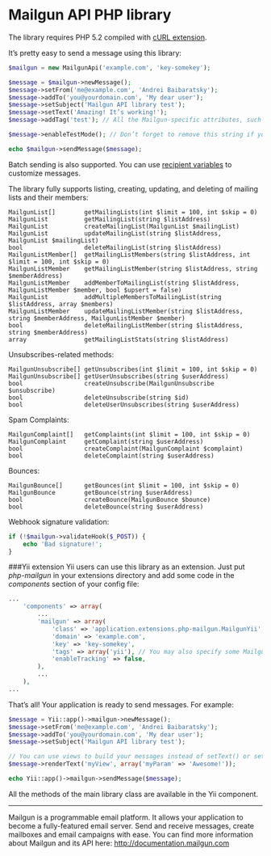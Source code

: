 Mailgun API PHP library
=======================

The library requires PHP 5.2 compiled with [cURL extension](http://www.php.net/manual/en/book.curl.php).

It’s pretty easy to send a message using this library:
```php
$mailgun = new MailgunApi('example.com', 'key-somekey');

$message = $mailgun->newMessage();
$message->setFrom('me@example.com', 'Andrei Baibaratsky');
$message->addTo('you@yourdomain.com', 'My dear user');
$message->setSubject('Mailgun API library test');
$message->setText('Amazing! It’s working!');
$message->addTag('test'); // All the Mailgun-specific attributes, such as tags, vars, tracking, etc. are supported

$message->enableTestMode(); // Don’t forget to remove this string if you really want the message to be sent

echo $mailgun->sendMessage($message);
```

Batch sending is also supported. You can use [recipient variables](http://documentation.mailgun.com/user_manual.html#batch-sending) to customize messages.

The library fully supports listing, creating, updating, and deleting of mailing lists and their members:
```
MailgunList[]        getMailingLists(int $limit = 100, int $skip = 0)
MailgunList          getMailingList(string $listAddress)
MailgunList          createMailingList(MailgunList $mailingList)
MailgunList          updateMailingList(string $listAddress, MailgunList $mailingList)
bool                 deleteMailingList(string $listAddress)
MailgunListMember[]  getMailingListMembers(string $listAddress, int $limit = 100, int $skip = 0)
MailgunListMember    getMailingListMember(string $listAddress, string $memberAddress)
MailgunListMember    addMemberToMailingList(string $listAddress, MailgunListMember $member, bool $upsert = false)
MailgunList          addMultipleMembersToMailingList(string $listAddress, array $members)
MailgunListMember    updateMailingListMember(string $listAddress, string $memberAddress, MailgunListMember $member)
bool                 deleteMailingListMember(string $listAddress, string $memberAddress)
array                getMailingListStats(string $listAddress)
```

Unsubscribes-related methods:
```
MailgunUnsubscribe[] getUnsubscribes(int $limit = 100, int $skip = 0)
MailgunUnsubscribe[] getUserUnsubscribes(string $userAddress)
bool                 createUnsubscribe(MailgunUnsubscribe $unsubscribe)
bool                 deleteUnsubscribe(string $id)
bool                 deleteUserUnsubscribes(string $userAddress)
```

Spam Complaints:
```
MailgunComplaint[]   getComplaints(int $limit = 100, int $skip = 0)
MailgunComplaint     getComplaint(string $userAddress)
bool                 createComplaint(MailgunComplaint $complaint)
bool                 deleteComplaint(string $userAddress)
```

Bounces:
```
MailgunBounce[]      getBounces(int $limit = 100, int $skip = 0)
MailgunBounce        getBounce(string $userAddress)
bool                 createBounce(MailgunBounce $bounce)
bool                 deleteBounce(string $userAddress)
```

Webhook signature validation:
```php
if (!$mailgun->validateHook($_POST)) {
    echo 'Bad signature!';
}
```

###Yii extension
Yii users can use this library as an extension. Just put *php-mailgun* in your extensions directory and add some code in the *components* section of your config file:
```php
...
    'components' => array(
        ...
        'mailgun' => array(
            'class' => 'application.extensions.php-mailgun.MailgunYii',
            'domain' => 'example.com',
            'key' => 'key-somekey',
            'tags' => array('yii'), // You may also specify some Mailgun parameters
            'enableTracking' => false,
        ),
        ...
    ),
...
```
That’s all! Your application is ready to send messages. For example:
```php
$message = Yii::app()->mailgun->newMessage();
$message->setFrom('me@example.com', 'Andrei Baibaratsky');
$message->addTo('you@yourdomain.com', 'My dear user');
$message->setSubject('Mailgun API library test');

// You can use views to build your messages instead of setText() or setHtml():
$message->renderText('myView', array('myParam' => 'Awesome!'));

echo Yii::app()->mailgun->sendMessage($message);
```
All the methods of the main library class are available in the Yii component.


---
Mailgun is a programmable email platform. It allows your application to become a fully-featured email server. Send and receive messages, create mailboxes and email campaigns with ease.
You can find more information about Mailgun and its API here: http://documentation.mailgun.com
